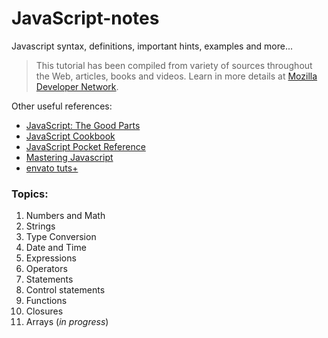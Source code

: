 # JavaScript-notes
Javascript syntax, definitions, important hints, examples and more...

> This tutorial has been compiled from variety of sources throughout the Web, articles, books and videos.
  Learn in more details at [Mozilla Developer Network](https://developer.mozilla.org/en-US/docs/Web/JavaScript).

Other useful references:

* [JavaScript: The Good Parts](http://shop.oreilly.com/product/9780596517748.do)
* [JavaScript Cookbook](http://shop.oreilly.com/product/0636920033455.do)
* [JavaScript Pocket Reference](http://shop.oreilly.com/product/0636920011460.do)
* [Mastering Javascript](https://www.packtpub.com/web-development/mastering-javascript)
* [envato tuts+](https://tutsplus.com/tutorials/search?utf8=%E2%9C%93&search%5Bterms%5D=JavaScript&button=)

### Topics:

01. Numbers and Math
02. Strings
03. Type Conversion
04. Date and Time
05. Expressions
06. Operators
07. Statements
08. Control statements
09. Functions
10. Closures
11. Arrays (_in progress_)
